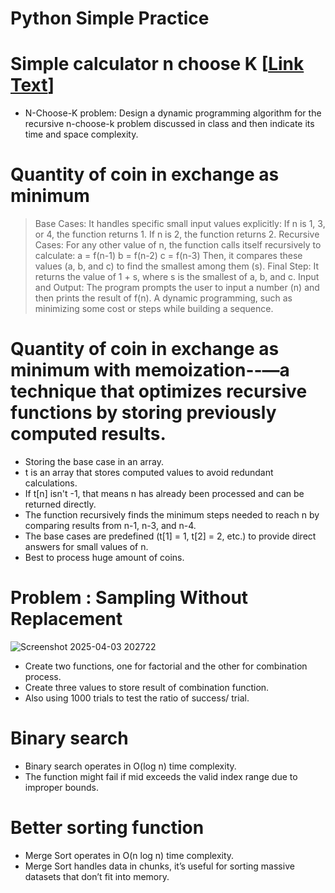 # Python Simple Practice
# Simple calculator n choose K [[Link Text](https://github.com/hainguyen1511/Python-Simple-Practice/blob/main/n%20choose%20k.py)]
* N-Choose-K problem:
Design a dynamic programming algorithm for the recursive n-choose-k problem discussed in class and then indicate its time and space complexity.
# Quantity of coin in exchange as minimum
> Base Cases: It handles specific small input values explicitly:
If n is 1, 3, or 4, the function returns 1.
If n is 2, the function returns 2.
> Recursive Cases:
For any other value of n, the function calls itself recursively to calculate:
a = f(n-1)
b = f(n-2)
c = f(n-3)
Then, it compares these values (a, b, and c) to find the smallest among them (s).
> Final Step:
It returns the value of 1 + s, where s is the smallest of a, b, and c.
> Input and Output:
The program prompts the user to input a number (n) and then prints the result of f(n).
> A dynamic programming, such as minimizing some cost or steps while building a sequence.
# Quantity of coin in exchange as minimum with memoization--—a technique that optimizes recursive functions by storing previously computed results.
* Storing the base case in an array.
* t is an array that stores computed values to avoid redundant calculations.
* If t[n] isn't -1, that means n has already been processed and can be returned directly.
* The function recursively finds the minimum steps needed to reach n by comparing results from n-1, n-3, and n-4.
* The base cases are predefined (t[1] = 1, t[2] = 2, etc.) to provide direct answers for small values of n.
* Best to process huge amount of coins.
# Problem : Sampling Without Replacement
![Screenshot 2025-04-03 202722](https://github.com/user-attachments/assets/9b65d130-d9c5-4dd5-b98d-d1238fc8c08a)
* Create two functions, one for factorial and the other for combination process.
* Create three values to store result of combination function.
* Also using 1000 trials to test the ratio of success/ trial.
# Binary search
* Binary search operates in O(log n) time complexity.
* The function might fail if mid exceeds the valid index range due to improper bounds.
# Better sorting function
* Merge Sort operates in O(n log n) time complexity.
* Merge Sort handles data in chunks, it’s useful for sorting massive datasets that don’t fit into memory.
